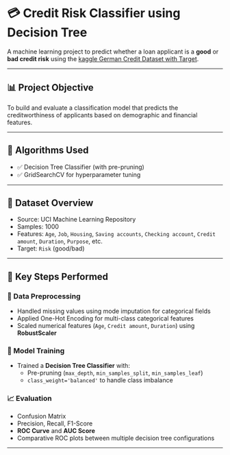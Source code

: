 # 💳 Credit Risk Classifier using Decision Tree

A machine learning project to predict whether a loan applicant is a **good** or **bad credit risk** using the [kaggle German Credit Dataset with Target](https://www.kaggle.com/datasets/kabure/german-credit-data-with-risk/suggestions).

---

## 📊 Project Objective
To build and evaluate a classification model that predicts the creditworthiness of applicants based on demographic and financial features.

---

## 🧠 Algorithms Used
- ✅ Decision Tree Classifier (with pre-pruning)
- ✅ GridSearchCV for hyperparameter tuning

---

## 📂 Dataset Overview
- Source: UCI Machine Learning Repository  
- Samples: 1000  
- Features: `Age`, `Job`, `Housing`, `Saving accounts`, `Checking account`, `Credit amount`, `Duration`, `Purpose`, etc.  
- Target: `Risk` (good/bad)

---

## 🔧 Key Steps Performed

### 📌 Data Preprocessing
- Handled missing values using mode imputation for categorical fields
- Applied One-Hot Encoding for multi-class categorical features
- Scaled numerical features (`Age`, `Credit amount`, `Duration`) using **RobustScaler**

### 🧪 Model Training
- Trained a **Decision Tree Classifier** with:
  - Pre-pruning (`max_depth`, `min_samples_split`, `min_samples_leaf`)
  - `class_weight='balanced'` to handle class imbalance

### 📈 Evaluation
- Confusion Matrix
- Precision, Recall, F1-Score
- **ROC Curve** and **AUC Score**
- Comparative ROC plots between multiple decision tree configurations

---

